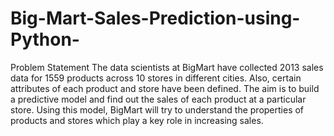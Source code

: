 # Big-Mart-Sales-Prediction-using-Python-

Problem Statement
The data scientists at BigMart have collected 2013 sales data for 1559 products across 10 stores in different cities. Also, certain attributes of each
product and store have been defined. The aim is to build a predictive model and find out the sales of each product at a particular store.
Using this model, BigMart will try to understand the properties of products and stores which play a key role in increasing sales.
